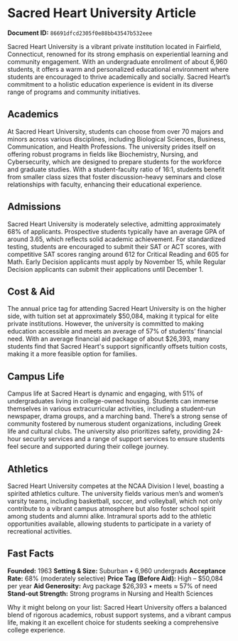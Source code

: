 # Sacred Heart University Article

**Document ID:** `86691dfcd2305f0e88bb43547b532eee`

Sacred Heart University is a vibrant private institution located in Fairfield, Connecticut, renowned for its strong emphasis on experiential learning and community engagement. With an undergraduate enrollment of about 6,960 students, it offers a warm and personalized educational environment where students are encouraged to thrive academically and socially. Sacred Heart’s commitment to a holistic education experience is evident in its diverse range of programs and community initiatives.

## Academics
At Sacred Heart University, students can choose from over 70 majors and minors across various disciplines, including Biological Sciences, Business, Communication, and Health Professions. The university prides itself on offering robust programs in fields like Biochemistry, Nursing, and Cybersecurity, which are designed to prepare students for the workforce and graduate studies. With a student-faculty ratio of 16:1, students benefit from smaller class sizes that foster discussion-heavy seminars and close relationships with faculty, enhancing their educational experience.

## Admissions
Sacred Heart University is moderately selective, admitting approximately 68% of applicants. Prospective students typically have an average GPA of around 3.65, which reflects solid academic achievement. For standardized testing, students are encouraged to submit their SAT or ACT scores, with competitive SAT scores ranging around 612 for Critical Reading and 605 for Math. Early Decision applicants must apply by November 15, while Regular Decision applicants can submit their applications until December 1.

## Cost & Aid
The annual price tag for attending Sacred Heart University is on the higher side, with tuition set at approximately $50,084, making it typical for elite private institutions. However, the university is committed to making education accessible and meets an average of 57% of students’ financial need. With an average financial aid package of about $26,393, many students find that Sacred Heart's support significantly offsets tuition costs, making it a more feasible option for families.

## Campus Life
Campus life at Sacred Heart is dynamic and engaging, with 51% of undergraduates living in college-owned housing. Students can immerse themselves in various extracurricular activities, including a student-run newspaper, drama groups, and a marching band. There’s a strong sense of community fostered by numerous student organizations, including Greek life and cultural clubs. The university also prioritizes safety, providing 24-hour security services and a range of support services to ensure students feel secure and supported during their college journey.

## Athletics
Sacred Heart University competes at the NCAA Division I level, boasting a spirited athletics culture. The university fields various men’s and women’s varsity teams, including basketball, soccer, and volleyball, which not only contribute to a vibrant campus atmosphere but also foster school spirit among students and alumni alike. Intramural sports add to the athletic opportunities available, allowing students to participate in a variety of recreational activities.

## Fast Facts
**Founded:** 1963
**Setting & Size:** Suburban • 6,960 undergrads
**Acceptance Rate:** 68% (moderately selective)
**Price Tag (Before Aid):** High – $50,084 per year
**Aid Generosity:** Avg package $26,393 • meets ≈ 57% of need
**Stand-out Strength:** Strong programs in Nursing and Health Sciences

Why it might belong on your list: Sacred Heart University offers a balanced blend of rigorous academics, robust support systems, and a vibrant campus life, making it an excellent choice for students seeking a comprehensive college experience.
